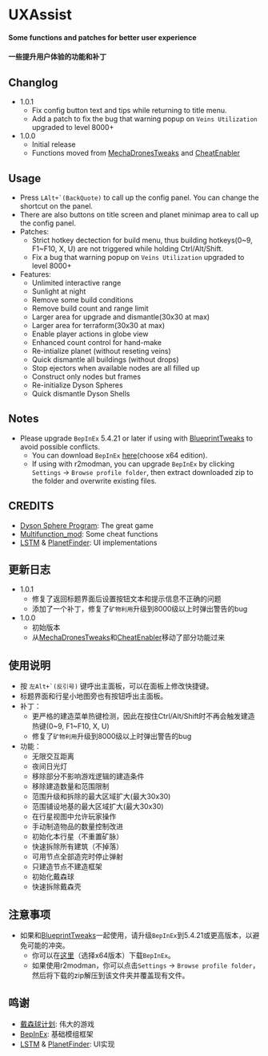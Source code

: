# UXAssist

#### Some functions and patches for better user experience
#### 一些提升用户体验的功能和补丁

## Changlog
* 1.0.1
  + Fix config button text and tips while returning to title menu.
  + Add a patch to fix the bug that warning popup on `Veins Utilization` upgraded to level 8000+
* 1.0.0
  + Initial release
  + Functions moved from [MechaDronesTweaks](https://dsp.thunderstore.io/package/soarqin/MechaDronesTweaks/) and [CheatEnabler](https://dsp.thunderstore.io/package/soarqin/CheatEnabler/)

## Usage

* Press `` LAlt+`(BackQuote) `` to call up the config panel. You can change the shortcut on the panel.
* There are also buttons on title screen and planet minimap area to call up the config panel.
* Patches:
  + Strict hotkey dectection for build menu, thus building hotkeys(0~9, F1~F10, X, U) are not triggered while holding Ctrl/Alt/Shift.
  + Fix a bug that warning popup on `Veins Utilization` upgraded to level 8000+
* Features:
  + Unlimited interactive range
  + Sunlight at night
  + Remove some build conditions
  + Remove build count and range limit
  + Larger area for upgrade and dismantle(30x30 at max)
  + Larger area for terraform(30x30 at max)
  + Enable player actions in globe view
  + Enhanced count control for hand-make
  + Re-intialize planet (without reseting veins)
  + Quick dismantle all buildings (without drops)
  + Stop ejectors when available nodes are all filled up
  + Construct only nodes but frames
  + Re-initialize Dyson Spheres
  + Quick dismantle Dyson Shells

## Notes
* Please upgrade `BepInEx` 5.4.21 or later if using with [BlueprintTweaks](https://dsp.thunderstore.io/package/kremnev8/BlueprintTweaks/) to avoid possible conflicts.
  + You can download `BepInEx` [here](https://github.com/bepinex/bepinex/releases/latest)(choose x64 edition).
  + If using with r2modman, you can upgrade `BepInEx` by clicking `Settings` -> `Browse profile folder`, then extract downloaded zip to the folder and overwrite existing files.

## CREDITS
* [Dyson Sphere Program](https://store.steampowered.com/app/1366540): The great game
* [Multifunction_mod](https://github.com/blacksnipebiu/Multifunction_mod): Some cheat functions
* [LSTM](https://github.com/hetima/DSP_LSTM) & [PlanetFinder](https://github.com/hetima/DSP_PlanetFinder): UI implementations

## 更新日志
* 1.0.1
  + 修复了返回标题界面后设置按钮文本和提示信息不正确的问题
  + 添加了一个补丁，修复了`矿物利用`升级到8000级以上时弹出警告的bug
* 1.0.0
  + 初始版本
  + 从[MechaDronesTweaks](https://dsp.thunderstore.io/package/soarqin/MechaDronesTweaks/)和[CheatEnabler](https://dsp.thunderstore.io/package/soarqin/CheatEnabler/)移动了部分功能过来

## 使用说明

* 按 `` 左Alt+`(反引号) `` 键呼出主面板，可以在面板上修改快捷键。
* 标题界面和行星小地图旁也有按钮呼出主面板。
* 补丁：
  + 更严格的建造菜单热键检测，因此在按住Ctrl/Alt/Shift时不再会触发建造热键(0~9, F1~F10, X, U)
  + 修复了`矿物利用`升级到8000级以上时弹出警告的bug
* 功能：
  + 无限交互距离
  + 夜间日光灯
  + 移除部分不影响游戏逻辑的建造条件
  + 移除建造数量和范围限制
  + 范围升级和拆除的最大区域扩大(最大30x30)
  + 范围铺设地基的最大区域扩大(最大30x30)
  + 在行星视图中允许玩家操作
  + 手动制造物品的数量控制改进
  + 初始化本行星（不重置矿脉）
  + 快速拆除所有建筑（不掉落）
  + 可用节点全部造完时停止弹射
  + 只建造节点不建造框架
  + 初始化戴森球
  + 快速拆除戴森壳

## 注意事项
* 如果和[BlueprintTweaks](https://dsp.thunderstore.io/package/kremnev8/BlueprintTweaks/)一起使用，请升级`BepInEx`到5.4.21或更高版本，以避免可能的冲突。
  + 你可以在[这里](https://github.com/bepinex/bepinex/releases/latest)（选择x64版本）下载`BepInEx`。
  + 如果使用r2modman，你可以点击`Settings` -> `Browse profile folder`，然后将下载的zip解压到该文件夹并覆盖现有文件。

## 鸣谢
* [戴森球计划](https://store.steampowered.com/app/1366540): 伟大的游戏
* [BepInEx](https://bepinex.dev/): 基础模组框架
* [LSTM](https://github.com/hetima/DSP_LSTM) & [PlanetFinder](https://github.com/hetima/DSP_PlanetFinder): UI实现
